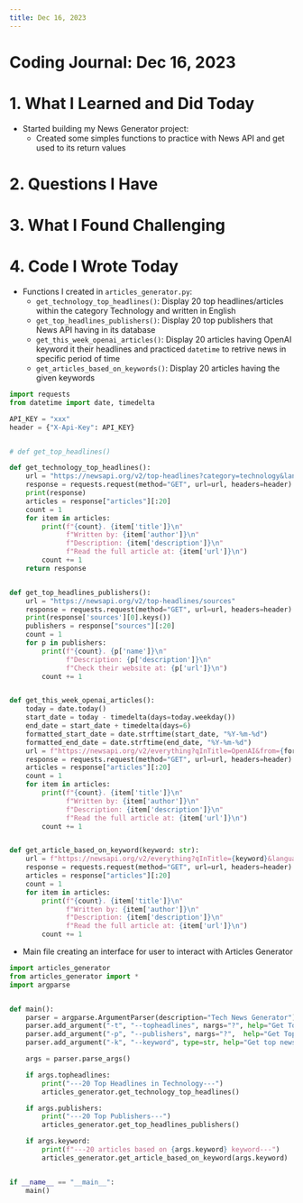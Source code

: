 ```yaml
---
title: Dec 16, 2023
---
```


# Coding Journal: Dec 16, 2023

# 1. What I Learned and Did Today
- Started building my News Generator project:
    * Created some simples functions to practice with News API and get used to its return values

# 2. Questions I Have

# 3. What I Found Challenging

# 4. Code I Wrote Today
- Functions I created in ```articles_generator.py```:
    * ```get_technology_top_headlines()```: Display 20 top headlines/articles within the category Technology and written in English
    * ```get_top_headlines_publishers()```: Display 20 top publishers that News API having in its database
    * ```get_this_week_openai_articles()```: Display 20 articles having OpenAI keyword it their headlines and practiced ```datetime``` to retrive news in specific period of time
    * ```get_articles_based_on_keywords()```: Display 20 articles having the given keywords

```python title="articles_generator.py"
import requests
from datetime import date, timedelta

API_KEY = "xxx"
header = {"X-Api-Key": API_KEY}


# def get_top_headlines()

def get_technology_top_headlines():
    url = "https://newsapi.org/v2/top-headlines?category=technology&language=en"
    response = requests.request(method="GET", url=url, headers=header).json()
    print(response)
    articles = response["articles"][:20]
    count = 1
    for item in articles:
        print(f"{count}. {item['title']}\n"
              f"Written by: {item['author']}\n"
              f"Description: {item['description']}\n"
              f"Read the full article at: {item['url']}\n")
        count += 1
    return response


def get_top_headlines_publishers():
    url = "https://newsapi.org/v2/top-headlines/sources"
    response = requests.request(method="GET", url=url, headers=header).json()
    print(response['sources'][0].keys())
    publishers = response["sources"][:20]
    count = 1
    for p in publishers:
        print(f"{count}. {p['name']}\n"
              f"Description: {p['description']}\n"
              f"Check their website at: {p['url']}\n")
        count += 1


def get_this_week_openai_articles():
    today = date.today()
    start_date = today - timedelta(days=today.weekday())
    end_date = start_date + timedelta(days=6)
    formatted_start_date = date.strftime(start_date, "%Y-%m-%d")
    formatted_end_date = date.strftime(end_date, "%Y-%m-%d")
    url = f"https://newsapi.org/v2/everything?qInTitle=OpenAI&from={formatted_start_date}&to={formatted_end_date}&sortBy=popularity&language=en"
    response = requests.request(method="GET", url=url, headers=header).json()
    articles = response["articles"][:20]
    count = 1
    for item in articles:
        print(f"{count}. {item['title']}\n"
              f"Written by: {item['author']}\n"
              f"Description: {item['description']}\n"
              f"Read the full article at: {item['url']}\n")
        count += 1


def get_article_based_on_keyword(keyword: str):
    url = f"https://newsapi.org/v2/everything?qInTitle={keyword}&language=en&sortBy=popularity"
    response = requests.request(method="GET", url=url, headers=header).json()
    articles = response["articles"][:20]
    count = 1
    for item in articles:
        print(f"{count}. {item['title']}\n"
              f"Written by: {item['author']}\n"
              f"Description: {item['description']}\n"
              f"Read the full article at: {item['url']}\n")
        count += 1

```

- Main file creating an interface for user to interact with Articles Generator

```python title="main.py"
import articles_generator
from articles_generator import *
import argparse


def main():
    parser = argparse.ArgumentParser(description="Tech News Generator")
    parser.add_argument("-t", "--topheadlines", nargs="?", help="Get Top Headlines technology news")
    parser.add_argument("-p", "--publishers", nargs="?",  help="Get Top Publishers")
    parser.add_argument("-k", "--keyword", type=str, help="Get top news based on given key words")

    args = parser.parse_args()

    if args.topheadlines:
        print("---20 Top Headlines in Technology---")
        articles_generator.get_technology_top_headlines()

    if args.publishers:
        print("---20 Top Publishers---")
        articles_generator.get_top_headlines_publishers()

    if args.keyword:
        print(f"---20 articles based on {args.keyword} keyword---")
        articles_generator.get_article_based_on_keyword(args.keyword)


if __name__ == "__main__":
    main()

```